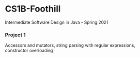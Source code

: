 # CS1B-Foothill
Intermediate Software Design in Java - Spring 2021

### Project 1
Accessors and mutators, string parsing with regular expressions, constructor overloading
